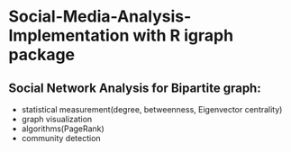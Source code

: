 # Social-Media-Analysis-Implementation with R igraph package

## Social Network Analysis for Bipartite graph:

* statistical measurement(degree, betweenness, Eigenvector centrality)
* graph visualization
* algorithms(PageRank)
* community detection

